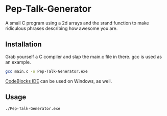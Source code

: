 # Pep-Talk-Generator
A small C program using a 2d arrays and the srand function to make ridiculous phrases describing how awesome you are.

## Installation
Grab yourself a C compiler and slap the main.c file in there. gcc is used as an example.
```bash
gcc main.c -o Pep-Talk-Generator.exe
```
[CodeBlocks IDE](https://www.codeblocks.org/) can be used on Windows, as well.

## Usage
```bash
./Pep-Talk-Generator.exe
```
